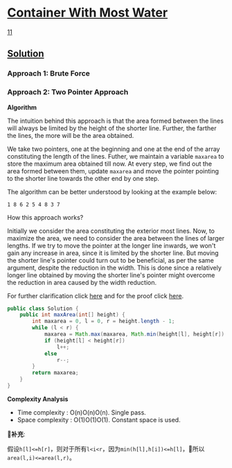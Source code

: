 # [Container With Most Water](https://leetcode.com/explore/interview/card/top-interview-questions-hard/116/array-and-strings/830/)
[11](https://leetcode.com/problems/container-with-most-water/description/)

## [Solution](https://leetcode.com/problems/container-with-most-water/solution/#)
### Approach 1: Brute Force
### Approach 2: Two Pointer Approach
**Algorithm**

The intuition behind this approach is that the area formed between the lines will always be limited by the height of the shorter line. Further, the farther the lines, the more will be the area obtained.

We take two pointers, one at the beginning and one at the end of the array constituting the length of the lines. Futher, we maintain a variable `maxarea` to store the maximum area obtained till now. At every step, we find out the area formed between them, update `maxarea` and move the pointer pointing to the shorter line towards the other end by one step.

The algorithm can be better understood by looking at the example below:

```
1 8 6 2 5 4 8 3 7
```

How this approach works?

Initially we consider the area constituting the exterior most lines. Now, to maximize the area, we need to consider the area between the lines of larger lengths. If we try to move the pointer at the longer line inwards, we won't gain any increase in area, since it is limited by the shorter line. But moving the shorter line's pointer could turn out to be beneficial, as per the same argument, despite the reduction in the width. This is done since a relatively longer line obtained by moving the shorter line's pointer might overcome the reduction in area caused by the width reduction.

For further clarification click [here](https://discuss.leetcode.com/topic/3462/yet-another-way-to-see-what-happens-in-the-o-n-algorithm) and for the proof click [here](https://discuss.leetcode.com/topic/503/anyone-who-has-a-o-n-algorithm/2).

```java
public class Solution {
    public int maxArea(int[] height) {
        int maxarea = 0, l = 0, r = height.length - 1;
        while (l < r) {
            maxarea = Math.max(maxarea, Math.min(height[l], height[r]) * (r - l));
            if (height[l] < height[r])
                l++;
            else
                r--;
        }
        return maxarea;
    }
}
```

**Complexity Analysis**
- Time complexity : O(n)O(n)O(n). Single pass.
- Space complexity : O(1)O(1)O(1). Constant space is used.

**补充**:

假设`h[l]<=h[r]`，则对于所有`l<i<r`，因为`min(h[l],h[i])<=h[l]`，所以`area(l,i)<=area(l,r)`。